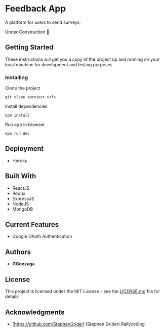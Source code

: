 # Feedback App

A platform for users to send surveys.

Under Construction 🚧

## Getting Started

These instructions will get you a copy of the project up and running on your local machine for development and testing purposes.

### Installing

Clone the project
```
git clone <project url>
```

Install dependencies
```
npm install
```

Run app in browser
```
npm run dev
```

## Deployment

* Heroku

## Built With

* ReactJS
* Redux
* ExpressJS
* NodeJS
* MongoDB

## Current Features

* Google OAuth Authentication

## Authors

* **GGonzaga**

## License

This project is licensed under the MIT License - see the [LICENSE.md](LICENSE.md) file for details

## Acknowledgments

* [https://github.com/StephenGrider] (Stephen Grider) Rallycoding
